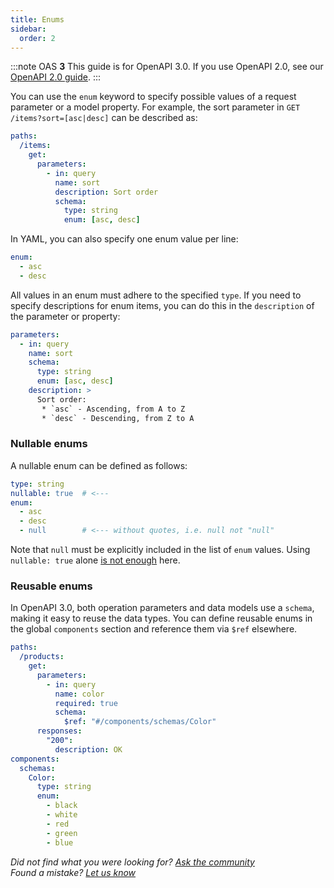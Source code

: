 ```yaml
---
title: Enums
sidebar:
  order: 2
---
```


:::note
OAS **3** This guide is for OpenAPI 3.0. If you use OpenAPI 2.0, see our [OpenAPI 2.0 guide](/specification/v2_0/enums/).
:::

You can use the `enum` keyword to specify possible values of a request parameter or a model property. For example, the sort parameter in `GET /items?sort=[asc|desc]` can be described as:

```yaml
paths:
  /items:
    get:
      parameters:
        - in: query
          name: sort
          description: Sort order
          schema:
            type: string
            enum: [asc, desc]
```

In YAML, you can also specify one enum value per line:

```yaml
enum:
  - asc
  - desc
```

All values in an enum must adhere to the specified `type`. If you need to specify descriptions for enum items, you can do this in the `description` of the parameter or property:

```yaml
parameters:
  - in: query
    name: sort
    schema:
      type: string
      enum: [asc, desc]
    description: >
      Sort order:
       * `asc` - Ascending, from A to Z
       * `desc` - Descending, from Z to A
```

### Nullable enums

A nullable enum can be defined as follows:

```yaml
type: string
nullable: true  # <---
enum:
  - asc
  - desc
  - null        # <--- without quotes, i.e. null not "null"
```

Note that `null` must be explicitly included in the list of `enum` values. Using `nullable: true` alone [is not enough](https://github.com/OAI/OpenAPI-Specification/blob/main/proposals/2019-10-31-Clarify-Nullable.md#if-a-schema-specifies-nullable-true-and-enum-1-2-3-does-that-schema-allow-null-values-see-1900) here.

### Reusable enums

In OpenAPI 3.0, both operation parameters and data models use a `schema`, making it easy to reuse the data types. You can define reusable enums in the global `components` section and reference them via `$ref` elsewhere.

```yaml
paths:
  /products:
    get:
      parameters:
        - in: query
          name: color
          required: true
          schema:
            $ref: "#/components/schemas/Color"
      responses:
        "200":
          description: OK
components:
  schemas:
    Color:
      type: string
      enum:
        - black
        - white
        - red
        - green
        - blue
```

_Did not find what you were looking for? [Ask the community](https://community.smartbear.com/t5/Swagger-Open-Source-Tools/bd-p/SwaggerOSTools)  
Found a mistake? [Let us know](https://github.com/swagger-api/swagger.io/issues)_
